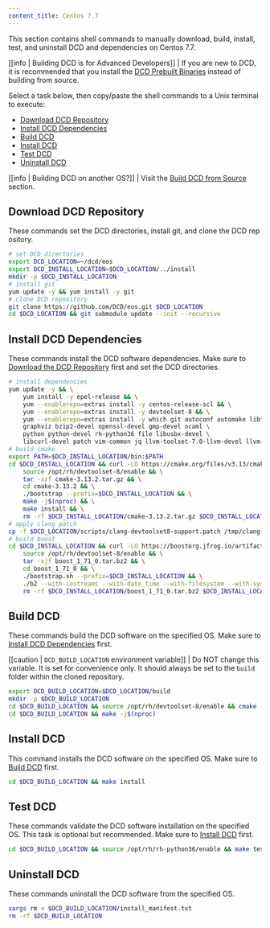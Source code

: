 ```yaml
---
content_title: Centos 7.7
---
```


This section contains shell commands to manually download, build, install, test, and uninstall DCD and dependencies on Centos 7.7.

[[info | Building DCD is for Advanced Developers]]
| If you are new to DCD, it is recommended that you install the [DCD Prebuilt Binaries](../../../00_install-prebuilt-binaries.md) instead of building from source.

Select a task below, then copy/paste the shell commands to a Unix terminal to execute:

* [Download DCD Repository](#download-dcd-repository)
* [Install DCD Dependencies](#install-dcd-dependencies)
* [Build DCD](#build-dcd)
* [Install DCD](#install-dcd)
* [Test DCD](#test-dcd)
* [Uninstall DCD](#uninstall-dcd)

[[info | Building DCD on another OS?]]
| Visit the [Build DCD from Source](../../index.md) section.

## Download DCD Repository
These commands set the DCD directories, install git, and clone the DCD repository.
```sh
# set DCD directories
export DCD_LOCATION=~/dcd/eos
export DCD_INSTALL_LOCATION=$DCD_LOCATION/../install
mkdir -p $DCD_INSTALL_LOCATION
# install git
yum update -y && yum install -y git
# clone DCD repository
git clone https://github.com/DCD/eos.git $DCD_LOCATION
cd $DCD_LOCATION && git submodule update --init --recursive
```

## Install DCD Dependencies
These commands install the DCD software dependencies. Make sure to [Download the DCD Repository](#download-dcd-repository) first and set the DCD directories.
```sh
# install dependencies
yum update -y && \
    yum install -y epel-release && \
    yum --enablerepo=extras install -y centos-release-scl && \
    yum --enablerepo=extras install -y devtoolset-8 && \
    yum --enablerepo=extras install -y which git autoconf automake libtool make bzip2 doxygen \
    graphviz bzip2-devel openssl-devel gmp-devel ocaml \
    python python-devel rh-python36 file libusbx-devel \
    libcurl-devel patch vim-common jq llvm-toolset-7.0-llvm-devel llvm-toolset-7.0-llvm-static
# build cmake
export PATH=$DCD_INSTALL_LOCATION/bin:$PATH
cd $DCD_INSTALL_LOCATION && curl -LO https://cmake.org/files/v3.13/cmake-3.13.2.tar.gz && \
    source /opt/rh/devtoolset-8/enable && \
    tar -xzf cmake-3.13.2.tar.gz && \
    cd cmake-3.13.2 && \
    ./bootstrap --prefix=$DCD_INSTALL_LOCATION && \
    make -j$(nproc) && \
    make install && \
    rm -rf $DCD_INSTALL_LOCATION/cmake-3.13.2.tar.gz $DCD_INSTALL_LOCATION/cmake-3.13.2
# apply clang patch
cp -f $DCD_LOCATION/scripts/clang-devtoolset8-support.patch /tmp/clang-devtoolset8-support.patch
# build boost
cd $DCD_INSTALL_LOCATION && curl -LO https://boostorg.jfrog.io/artifactory/main/release/1.71.0/source/boost_1_71_0.tar.bz2 && \
    source /opt/rh/devtoolset-8/enable && \
    tar -xjf boost_1_71_0.tar.bz2 && \
    cd boost_1_71_0 && \
    ./bootstrap.sh --prefix=$DCD_INSTALL_LOCATION && \
    ./b2 --with-iostreams --with-date_time --with-filesystem --with-system --with-program_options --with-chrono --with-test -q -j$(nproc) install && \
    rm -rf $DCD_INSTALL_LOCATION/boost_1_71_0.tar.bz2 $DCD_INSTALL_LOCATION/boost_1_71_0
```

## Build DCD
These commands build the DCD software on the specified OS. Make sure to [Install DCD Dependencies](#install-dcd-dependencies) first.

[[caution | `DCD_BUILD_LOCATION` environment variable]]
| Do NOT change this variable. It is set for convenience only. It should always be set to the `build` folder within the cloned repository.

```sh
export DCD_BUILD_LOCATION=$DCD_LOCATION/build
mkdir -p $DCD_BUILD_LOCATION
cd $DCD_BUILD_LOCATION && source /opt/rh/devtoolset-8/enable && cmake -DCMAKE_BUILD_TYPE='Release' -DLLVM_DIR='/opt/rh/llvm-toolset-7.0/root/usr/lib64/cmake/llvm' -DCMAKE_INSTALL_PREFIX=$DCD_INSTALL_LOCATION $DCD_LOCATION
cd $DCD_BUILD_LOCATION && make -j$(nproc)
```

## Install DCD
This command installs the DCD software on the specified OS. Make sure to [Build DCD](#build-dcd) first.
```sh
cd $DCD_BUILD_LOCATION && make install
```

## Test DCD
These commands validate the DCD software installation on the specified OS. This task is optional but recommended. Make sure to [Install DCD](#install-dcd) first.
```sh
cd $DCD_BUILD_LOCATION && source /opt/rh/rh-python36/enable && make test
```

## Uninstall DCD
These commands uninstall the DCD software from the specified OS.
```sh
xargs rm < $DCD_BUILD_LOCATION/install_manifest.txt
rm -rf $DCD_BUILD_LOCATION
```
